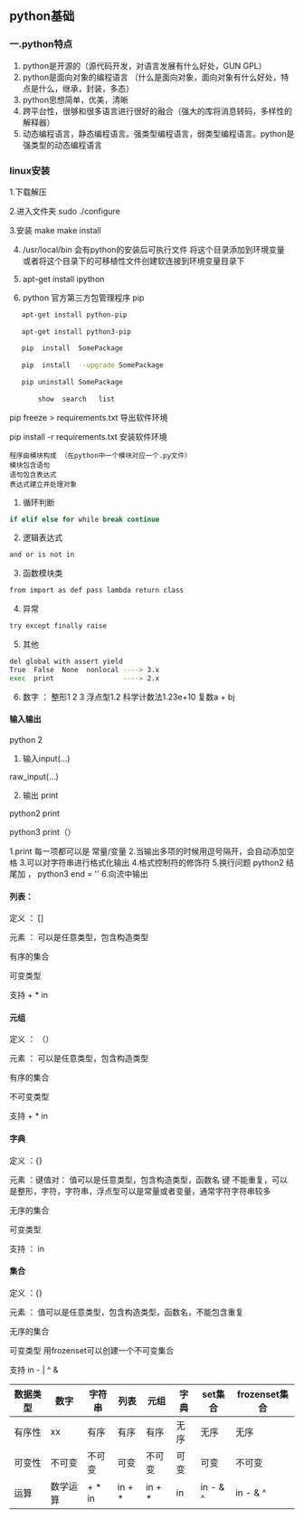 
## python基础 

### 一.python特点

1. python是开源的（源代码开发，对语言发展有什么好处，GUN GPL）
2. python是面向对象的编程语言 （什么是面向对象，面向对象有什么好处，特点是什么，继承，封装，多态）
3. python思想简单，优美，清晰
4. 跨平台性，很够和很多语言进行很好的融合（强大的库将消息转码，多样性的解释器）
5. 动态编程语言，静态编程语言。强类型编程语言，弱类型编程语言。python是强类型的动态编程语言

### linux安装

1.下载解压

2.进入文件夹  sudo ./configure

3.安装  make    make install

4. /usr/local/bin 会有python的安装后可执行文件  将这个目录添加到环境变量
                                                或者将这个目录下的可移植性文件创建软连接到环境变量目录下
							
5. apt-get install ipython

6. python 官方第三方包管理程序  pip
```sh
   apt-get install python-pip 
   
   apt-get install python3-pip
   
   pip  install  SomePackage
   
   pip  install  --upgrade SomePackage
   
   pip uninstall SomePackage
   
	   show  search   list
```   
   pip freeze > requirements.txt  导出软件环境
   
   pip install -r requirements.txt   安装软件环境
   
   
    程序由模块构成 （在python中一个模块对应一个.py文件）
    模块包含语句
    语句包含表达式
    表达式建立并处理对象

	
1. 循环判断
```sh
if elif else for while break continue 
```
2. 逻辑表达式
```sh
and or is not in 
```
3. 函数模块类
```sh
from import as def pass lambda return class 
```

4. 异常
```sh
try except finally raise
```
5. 其他
```sh
del global with assert yield 
True  False  None  nonlocal ----> 3.x
exec  print                 ----> 2.x
```	
	
6. 数字  ： 整形1 2 3   浮点型1.2    科学计数法1.23e+10    复数a + bj
   

#### 输入输出
python 2

1. 输入input(...)

raw_input(...)


2. 输出 print 

python2    print  

python3    print（）

1.print 每一项都可以是 常量/变量
2.当输出多项的时候用逗号隔开，会自动添加空格
3.可以对字符串进行格式化输出
4.格式控制符的修饰符
5.换行问题 python2 结尾加 ，  python3 end = ''
6.向流中输出


#### 列表：

定义 ： []

元素 ： 可以是任意类型，包含构造类型

有序的集合

可变类型

支持  +   *  in


#### 元组
定义 ： （）

元素 ： 可以是任意类型，包含构造类型

有序的集合

不可变类型

支持  +   *  in



#### 字典
定义 ：{}

元素 ：键值对： 值可以是任意类型，包含构造类型，函数名
                键 不能重复，可以是整形，字符，字符串，浮点型可以是常量或者变量，通常字符字符串较多

无序的集合

可变类型

支持 ： in 

#### 集合
定义 ：{}

元素 ： 值可以是任意类型，包含构造类型，函数名，不能包含重复
                

无序的集合

可变类型  用frozenset可以创建一个不可变集合

支持  in -  | ^ &


数据类型 |  数字   |     字符串   |  列表   |  元组  |   字典    |    set集合  |   frozenset集合|
------- | --------|  -----------|   ------- |  ------|  -------|   ------ |-------|
有序性  |    xx    |     有序   |    有序  |   有序  |   无序   |     无序    |     无序|
可变性  |   不可变   |   不可变   |  可变  |   不可变   | 可变   |    可变     |    不可变 |
运算    |   数学运算  |  + * in  |   in  + * | in + *  | in   |     in -  & ^ |   in -  & ^|



































   
   
   
   
